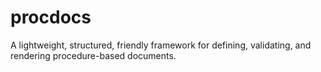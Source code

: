 # procdocs
A lightweight, structured, friendly framework for defining, validating, and rendering procedure-based documents.
